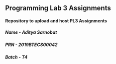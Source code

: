## Programming Lab 3 Assignments

#### Repository to upload and host PL3 Assignments

##### Name - Aditya Sarnobat
##### PRN - 2019BTECS00042
##### Batch - T4
